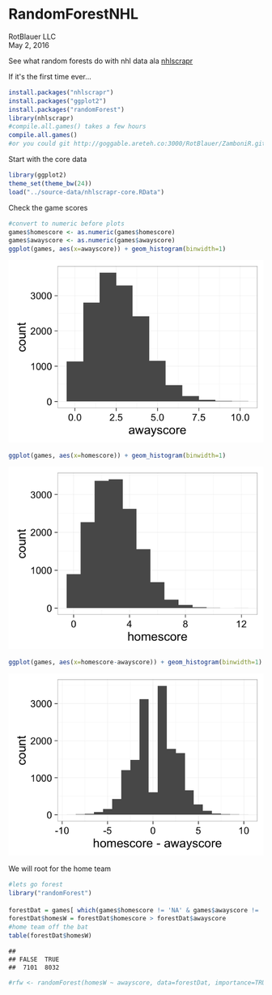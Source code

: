 # RandomForestNHL
RotBlauer LLC  
May 2, 2016  

See what random forests do with nhl data ala <a href="https://cran.r-project.org/web/packages/nhlscrapr/index.html">nhlscrapr</a> 

If it's the first time ever...

```r
install.packages("nhlscrapr")
install.packages("ggplot2")
install.packages("randomForest")
library(nhlscrapr)
#compile.all.games() takes a few hours 
compile.all.games()
#or you could git http://goggable.areteh.co:3000/RotBlauer/ZamboniR.git
```


Start with the core data

```r
library(ggplot2)
theme_set(theme_bw(24))
load("../source-data/nhlscrapr-core.RData")
```


Check the game scores

```r
#convert to numeric before plots
games$homescore <- as.numeric(games$homescore)
games$awayscore <- as.numeric(games$awayscore)
ggplot(games, aes(x=awayscore)) + geom_histogram(binwidth=1)
```

![](forest_files/figure-html/score-1.png)<!-- -->

```r
ggplot(games, aes(x=homescore)) + geom_histogram(binwidth=1)
```

![](forest_files/figure-html/score-2.png)<!-- -->

```r
ggplot(games, aes(x=homescore-awayscore)) + geom_histogram(binwidth=1)
```

![](forest_files/figure-html/score-3.png)<!-- -->

We will root for the home team

```r
#lets go forest
library("randomForest")

forestDat = games[ which(games$homescore != 'NA' & games$awayscore != 'NA'), ]
forestDat$homesW = forestDat$homescore > forestDat$awayscore
#home team off the bat 
table(forestDat$homesW)
```

```
## 
## FALSE  TRUE 
##  7101  8032
```

```r
#rfw <- randomForest(homesW ~ awayscore, data=forestDat, importance=TRUE,proximity=TRUE)
```

